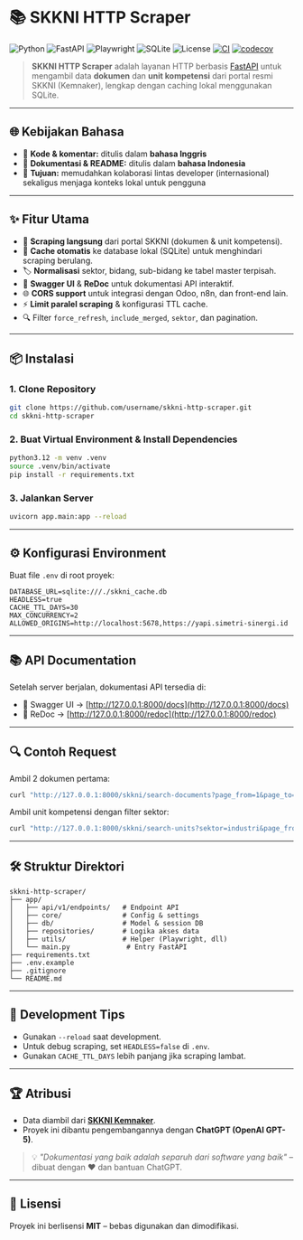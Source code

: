 # 📚 SKKNI HTTP Scraper

![Python](https://img.shields.io/badge/Python-3.12-blue?logo=python)
![FastAPI](https://img.shields.io/badge/FastAPI-0.111+-009688?logo=fastapi)
![Playwright](https://img.shields.io/badge/Playwright-Testing-2EAD33?logo=playwright)
![SQLite](https://img.shields.io/badge/SQLite-DB-003B57?logo=sqlite)
![License](https://img.shields.io/badge/License-MIT-green)
[![CI](https://github.com/andhit-r/skkni-http-scraper/actions/workflows/ci.yml/badge.svg)](https://github.com/andhit-r/skkni-http-scraper/actions/workflows/ci.yml)
[![codecov](https://codecov.io/gh/andhit-t/skkni-http-scraper/branch/main/graph/badge.svg)](https://codecov.io/gh/andhit-r/skkni-http-scraper)

> **SKKNI HTTP Scraper** adalah layanan HTTP berbasis [FastAPI](https://fastapi.tiangolo.com/) untuk mengambil data **dokumen** dan **unit kompetensi** dari portal resmi SKKNI (Kemnaker), lengkap dengan caching lokal menggunakan SQLite.

---

## 🌐 Kebijakan Bahasa

- 📝 **Kode & komentar:** ditulis dalam **bahasa Inggris**  
- 📄 **Dokumentasi & README:** ditulis dalam **bahasa Indonesia**  
- 🎯 **Tujuan:** memudahkan kolaborasi lintas developer (internasional) sekaligus menjaga konteks lokal untuk pengguna

---

## ✨ Fitur Utama

- 🚀 **Scraping langsung** dari portal SKKNI (dokumen & unit kompetensi).
- 💾 **Cache otomatis** ke database lokal (SQLite) untuk menghindari scraping berulang.
- 🏷 **Normalisasi** sektor, bidang, sub-bidang ke tabel master terpisah.
- 📄 **Swagger UI** & **ReDoc** untuk dokumentasi API interaktif.
- 🌐 **CORS support** untuk integrasi dengan Odoo, n8n, dan front-end lain.
- ⚡ **Limit paralel scraping** & konfigurasi TTL cache.
- 🔍 Filter `force_refresh`, `include_merged`, `sektor`, dan pagination.

---

## 📦 Instalasi

### 1. Clone Repository
```bash
git clone https://github.com/username/skkni-http-scraper.git
cd skkni-http-scraper
```

### 2. Buat Virtual Environment & Install Dependencies
```bash
python3.12 -m venv .venv
source .venv/bin/activate
pip install -r requirements.txt
```

### 3. Jalankan Server
```bash
uvicorn app.main:app --reload
```

---

## ⚙️ Konfigurasi Environment

Buat file `.env` di root proyek:

```env
DATABASE_URL=sqlite:///./skkni_cache.db
HEADLESS=true
CACHE_TTL_DAYS=30
MAX_CONCURRENCY=2
ALLOWED_ORIGINS=http://localhost:5678,https://yapi.simetri-sinergi.id
```

---

## 📚 API Documentation

Setelah server berjalan, dokumentasi API tersedia di:

- 📖 Swagger UI → [http://127.0.0.1:8000/docs](http://127.0.0.1:8000/docs)
- 📖 ReDoc → [http://127.0.0.1:8000/redoc](http://127.0.0.1:8000/redoc)

---

## 🔍 Contoh Request

Ambil 2 dokumen pertama:
```bash
curl "http://127.0.0.1:8000/skkni/search-documents?page_from=1&page_to=1&limit=2"
```

Ambil unit kompetensi dengan filter sektor:
```bash
curl "http://127.0.0.1:8000/skkni/search-units?sektor=industri&page_from=1&page_to=1&limit=2"
```

---

## 🛠 Struktur Direktori

```
skkni-http-scraper/
├── app/
│   ├── api/v1/endpoints/   # Endpoint API
│   ├── core/               # Config & settings
│   ├── db/                 # Model & session DB
│   ├── repositories/       # Logika akses data
│   ├── utils/              # Helper (Playwright, dll)
│   └── main.py              # Entry FastAPI
├── requirements.txt
├── .env.example
├── .gitignore
└── README.md
```

---

## 🧪 Development Tips

- Gunakan `--reload` saat development.
- Untuk debug scraping, set `HEADLESS=false` di `.env`.
- Gunakan `CACHE_TTL_DAYS` lebih panjang jika scraping lambat.

---

## 🏆 Atribusi

- Data diambil dari **[SKKNI Kemnaker](https://skkni.kemnaker.go.id)**.
- Proyek ini dibantu pengembangannya dengan **ChatGPT (OpenAI GPT-5)**.

> 💡 *"Dokumentasi yang baik adalah separuh dari software yang baik"* – dibuat dengan ❤️ dan bantuan ChatGPT.

---

## 📜 Lisensi

Proyek ini berlisensi **MIT** – bebas digunakan dan dimodifikasi.
